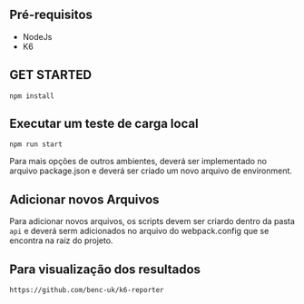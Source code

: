 ## Pré-requisitos
- NodeJs
- K6

## GET STARTED

``` npm install ```

## Executar um teste de carga local

``` npm run start ```
<p> Para mais opções de outros ambientes, deverá ser implementado no arquivo package.json e deverá ser criado um novo arquivo de environment.</p>

## Adicionar novos Arquivos
Para adicionar novos arquivos, os scripts devem ser criardo dentro da pasta `api` e deverá serm adicionados no arquivo do webpack.config que se encontra na raiz do projeto.

## Para visualização dos resultados
``` https://github.com/benc-uk/k6-reporter ```
